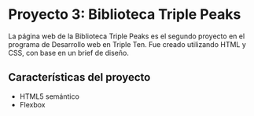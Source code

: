 # Proyecto 3: Biblioteca Triple Peaks

La página web de la Biblioteca Triple Peaks es el segundo proyecto en el programa de Desarrollo web en Triple Ten. Fue creado utilizando HTML y CSS, con base en un brief de diseño.

## Características del proyecto

- HTML5 semántico
- Flexbox
